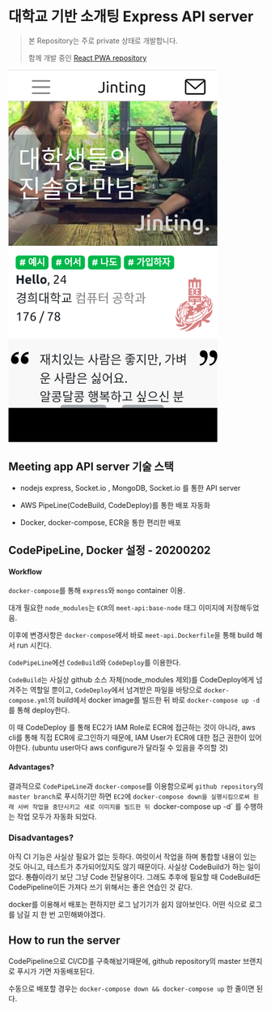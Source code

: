 # 대학교 기반 소개팅 Express API server

> 본 Repository는 주로 private 상태로 개발합니다.
>
> 함께 개발 중인 [React PWA repository](https://github.com/umi0410/meet)

![preview.png](preview.png)

## Meeting app API server 기술 스택

* nodejs express, Socket.io , MongoDB, Socket.io 를 통한 API server

* AWS PipeLine(CodeBuild, CodeDeploy)를 통한 배포 자동화

* Docker, docker-compose, ECR을 통한 편리한 배포

  

## CodePipeLine, Docker 설정 - 20200202

#### Workflow

`docker-compose`를 통해 `express`와 `mongo` container 이용.

대개 필요한 `node_modules`는 `ECR`의 `meet-api:base-node` 태그 이미지에 저장해두었음.

이후에 변경사항은 `docker-compose`에서 바로 `meet-api.Dockerfile`을 통해 build 해서 run 시킨다.



`CodePipeLine`에선 `CodeBuild`와 `CodeDeploy`를 이용한다.

`CodeBuild`는 사실상 github 소스 자체(node_modules 제외)를 CodeDeploy에게 넘겨주는 역할일 뿐이고, `CodeDeploy`에서 넘겨받은 파일을 바탕으로 `docker-compose.yml`의 build에서 docker image를 빌드한 뒤 바로 `docker-compose up -d`를 통해 deploy한다.

이 때 CodeDeploy 를 통해 EC2가 IAM Role로 ECR에 접근하는 것이 아니라, aws cli를 통해 직접 ECR에 로그인하기 때문에, IAM User가 ECR에 대한 접근 권한이 있어야한다. (ubuntu user마다 aws configure가 달라질 수 있음을 주의할 것)

#### Advantages?

결과적으로 `CodePipeLine`과 `docker-compose`를 이용함으로써 `github repository`의 `master branch`로 푸시하기만 하면 `EC2`에 `docker-compose down을 실행시킴으로써 원래 서버 작업을 중단시키고 새로 이미지를 빌드한 뒤 `docker-compose up -d` 를 수행하는 작업 모두가 자동화 되었다.



### Disadvantages?

아직 CI 기능은 사실상 필요가 없는 듯하다. 여럿이서 작업을 하며 통합할 내용이 있는 것도 아니고, 테스트가 추가되어있지도 않기 때문이다. 사실상 CodeBuild가 하는 일이 없다. ~~통합~~이라기 보단 그냥 Code 전달용이다. 그래도 추후에 필요할 때 CodeBuild든 CodePipeline이든 가져다 쓰기 위해서는 좋은 연습인 것 같다.

docker를 이용해서 배포는 편하지만 로그 남기기가 쉽지 않아보인다. 어떤 식으로 로그를 남길 지 한 번 고민해봐야겠다.



## How to run the server

CodePipeline으로 CI/CD를 구축해놨기때문에, github repository의 master 브랜치로 푸시가 가면 자동배포된다.

수동으로 배포할 경우는 `docker-compose down && docker-compose up` 한 줄이면 된다.